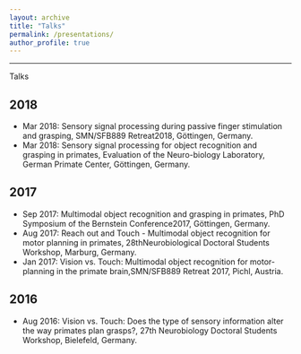 ```yaml
---
layout: archive
title: "Talks"
permalink: /presentations/
author_profile: true
---
```

---
Talks

2018
--
- Mar 2018: Sensory signal processing during passive finger stimulation and grasping, SMN/SFB889 Retreat2018, Göttingen, Germany.
- Mar 2018: Sensory signal processing for object recognition and grasping in primates, Evaluation of the Neuro-biology Laboratory, German Primate Center, Göttingen, Germany.

2017
--
- Sep 2017: Multimodal object recognition and grasping in primates, PhD Symposium of the Bernstein Conference2017, Göttingen, Germany.
-  Aug 2017: Reach out and Touch - Multimodal object recognition for motor planning in primates, 28thNeurobiological Doctoral Students Workshop, Marburg, Germany.
-  Jan 2017: Vision vs.  Touch:  Multimodal object recognition for motor-planning in the primate brain,SMN/SFB889 Retreat 2017, Pichl, Austria.

2016
--

-  Aug 2016: Vision vs. Touch: Does the type of sensory information alter the way primates plan grasps?, 27th Neurobiology Doctoral Students Workshop, Bielefeld, Germany.
